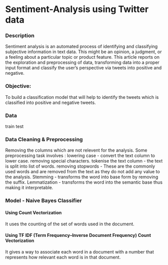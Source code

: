# Sentiment-Analysis using Twitter data

### Description
Sentiment analysis is an automated process of identifying and classifying subjective information in text data. This might be an opinion, a judgment, or a feeling about a particular topic or product feature.
This article reports on the exploration and preprocessing of data, transforming data into a proper input format and classify the user’s perspective via tweets into positive and negative.

### Objective:
To build a classification model that will help to identify the tweets which is classified into positive and negative tweets.

### Data
train
test

### Data Cleaning & Preprocessing
Removing the columns which are not relevent for the analysis.
Some preprocessing task involves :
  lowering case - convert the text column to lower case.
  removing special characters.
  tokenise the text column - the text is split into list of words.
  removing stopwords - These are the commonly used words and are removed from the text as they do not add any value to the analysis.
  Stemming - transforms the word into base form by removing the suffix.
  Lemmatization - transforms the word into the semantic base thus making it interpretable.
  
### Model - Naive Bayes Classifier

#### Using Count Vectorization 
It uses the counting of the set of words used in the document.
#### Using TF IDF (Term Frequency–Inverse Document Frequency) Count Vectorization 
It gives a way to associate each word in a document with a number that represents how relevant each word is in that document. 
  
